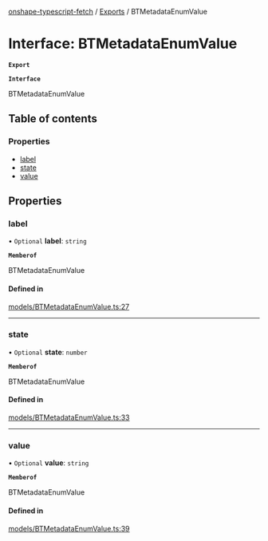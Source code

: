 [onshape-typescript-fetch](../README.md) / [Exports](../modules.md) / BTMetadataEnumValue

# Interface: BTMetadataEnumValue

**`Export`**

**`Interface`**

BTMetadataEnumValue

## Table of contents

### Properties

- [label](BTMetadataEnumValue.md#label)
- [state](BTMetadataEnumValue.md#state)
- [value](BTMetadataEnumValue.md#value)

## Properties

### label

• `Optional` **label**: `string`

**`Memberof`**

BTMetadataEnumValue

#### Defined in

[models/BTMetadataEnumValue.ts:27](https://github.com/toebes/onshape-typescript-fetch/blob/3e11ae1/models/BTMetadataEnumValue.ts#L27)

___

### state

• `Optional` **state**: `number`

**`Memberof`**

BTMetadataEnumValue

#### Defined in

[models/BTMetadataEnumValue.ts:33](https://github.com/toebes/onshape-typescript-fetch/blob/3e11ae1/models/BTMetadataEnumValue.ts#L33)

___

### value

• `Optional` **value**: `string`

**`Memberof`**

BTMetadataEnumValue

#### Defined in

[models/BTMetadataEnumValue.ts:39](https://github.com/toebes/onshape-typescript-fetch/blob/3e11ae1/models/BTMetadataEnumValue.ts#L39)
